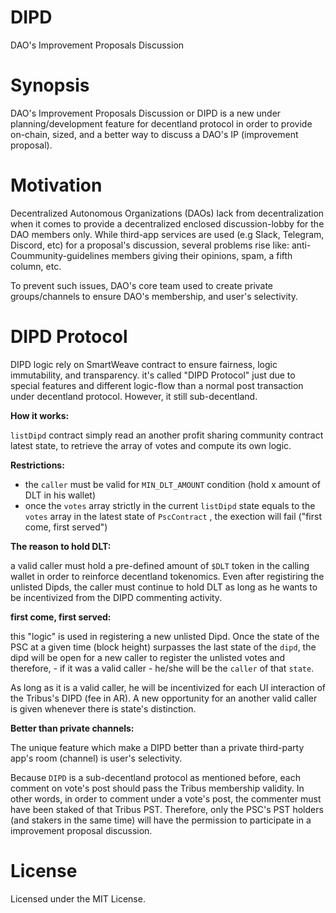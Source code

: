 # DIPD
DAO's Improvement Proposals Discussion
# Synopsis
DAO's Improvement Proposals Discussion or DIPD is a new under planning/development feature for decentland protocol in order to provide on-chain, sized, and a better way to discuss a DAO's IP (improvement proposal).
# Motivation
Decentralized Autonomous Organizations (DAOs) lack from decentralization when it comes to provide a decentralized enclosed discussion-lobby for the DAO members only. While third-app services are used (e.g Slack, Telegram, Discord, etc) for a proposal's discussion, several problems rise like: anti-Coummunity-guidelines members giving their opinions, spam, a fifth column, etc.

To prevent such issues, DAO's core team used to create private groups/channels to ensure DAO's membership, and user's selectivity.

# DIPD Protocol
DIPD logic rely on SmartWeave contract to ensure fairness, logic immutability, and transparency. it's called "DIPD Protocol" just due to special features and different logic-flow than a normal post transaction under decentland protocol. However, it still sub-decentland.

**How it works:**

`listDipd` contract simply read an another profit sharing community contract latest state, to retrieve the array of votes and compute its own logic. 

**Restrictions:**

- the `caller` must be valid for `MIN_DLT_AMOUNT` condition (hold x amount of DLT in his wallet)
- once the `votes` array strictly in the current `listDipd` state equals to the `votes` array in the latest state of `PscContract` , the exection will fail ("first come, first served")

**The reason to hold DLT:**

a valid caller must hold a pre-defined amount of `$DLT` token in the calling wallet in order to reinforce decentland tokenomics. Even after registiring the unlisted Dipds, the caller must continue to hold DLT as long as he wants to be incentivized from the DIPD commenting activity.

**first come, first served:**

this "logic" is used in registering a new unlisted Dipd. Once the state of the PSC at a given time (block height) surpasses the last state of the `dipd`, the dipd will be open for a new caller to register the unlisted votes and therefore, - if it was a valid caller - he/she will be the `caller` of that `state`. 

As long as it is a valid caller, he will be incentivized for each UI interaction of the Tribus's DIPD (fee in AR). A new opportunity for an another valid caller is given whenever there is state's distinction.

**Better than private channels:**

The unique feature which make a DIPD better than a private third-party app's room (channel) is user's selectivity.

Because `DIPD` is a sub-decentland protocol as mentioned before, each comment on vote's post should pass the Tribus membership validity. In other words, in order to comment under a vote's post, the commenter must have been staked of that Tribus PST. Therefore, only the PSC's PST holders (and stakers in the same time) will have the permission to participate in a improvement proposal discussion.  

# License
Licensed under the MIT License.

